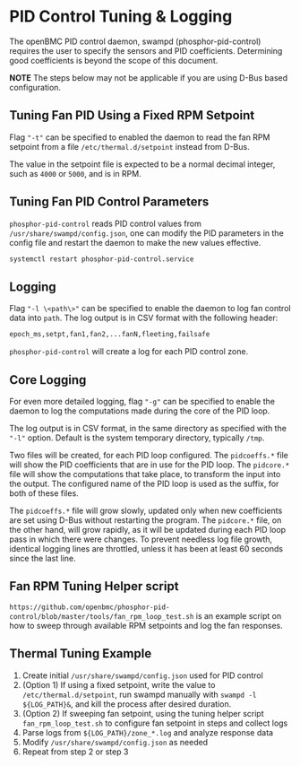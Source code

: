 # PID Control Tuning & Logging

The openBMC PID control daemon, swampd (phosphor-pid-control) requires the user
to specify the sensors and PID coefficients. Determining good coefficients is
beyond the scope of this document.

**NOTE** The steps below may not be applicable if you are using D-Bus based
configuration.

## Tuning Fan PID Using a Fixed RPM Setpoint

Flag `"-t"` can be specified to enabled the daemon to read the fan RPM setpoint
from a file `/etc/thermal.d/setpoint` instead from D-Bus.

The value in the setpoint file is expected to be a normal decimal integer, such
as `4000` or `5000`, and is in RPM.

## Tuning Fan PID Control Parameters

`phosphor-pid-control` reads PID control values from
`/usr/share/swampd/config.json`, one can modify the PID parameters in the config
file and restart the daemon to make the new values effective.

```sh
systemctl restart phosphor-pid-control.service
```

## Logging

Flag `"-l \<path\>"` can be specified to enable the daemon to log fan control
data into `path`. The log output is in CSV format with the following header:

```sh
epoch_ms,setpt,fan1,fan2,...fanN,fleeting,failsafe
```

`phosphor-pid-control` will create a log for each PID control zone.

## Core Logging

For even more detailed logging, flag `"-g"` can be specified to enable the
daemon to log the computations made during the core of the PID loop.

The log output is in CSV format, in the same directory as specified with the
`"-l"` option. Default is the system temporary directory, typically `/tmp`.

Two files will be created, for each PID loop configured. The `pidcoeffs.*` file
will show the PID coefficients that are in use for the PID loop. The `pidcore.*`
file will show the computations that take place, to transform the input into the
output. The configured name of the PID loop is used as the suffix, for both of
these files.

The `pidcoeffs.*` file will grow slowly, updated only when new coefficients are
set using D-Bus without restarting the program. The `pidcore.*` file, on the
other hand, will grow rapidly, as it will be updated during each PID loop pass
in which there were changes. To prevent needless log file growth, identical
logging lines are throttled, unless it has been at least 60 seconds since the
last line.

## Fan RPM Tuning Helper script

`https://github.com/openbmc/phosphor-pid-control/blob/master/tools/fan_rpm_loop_test.sh`
is an example script on how to sweep through available RPM setpoints and log the
fan responses.

## Thermal Tuning Example

1. Create initial `/usr/share/swampd/config.json` used for PID control
2. (Option 1) If using a fixed setpoint, write the value to
   `/etc/thermal.d/setpoint`, run swampd manually with `swampd -l ${LOG_PATH}&`,
   and kill the process after desired duration.
3. (Option 2) If sweeping fan setpoint, using the tuning helper script
   `fan_rpm_loop_test.sh` to configure fan setpoint in steps and collect logs
4. Parse logs from `${LOG_PATH}/zone_*.log` and analyze response data
5. Modify `/usr/share/swampd/config.json` as needed
6. Repeat from step 2 or step 3
